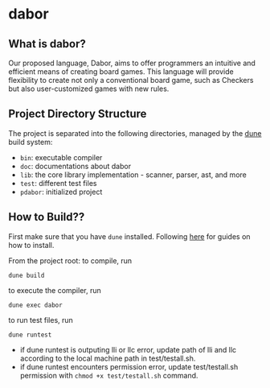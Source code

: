 # dabor

## What is dabor?
Our proposed language, Dabor, aims to offer programmers an intuitive and efficient means of creating board games. This language will provide flexibility to create not only a conventional board game, such as Checkers but also user-customized games with new rules.

## Project Directory Structure
The project is separated into the following directories, managed by the [dune](https://dune.build/) build system:

- `bin`: executable compiler
- `doc`: documentations about dabor
- `lib`: the core library implementation - scanner, parser, ast, and more
- `test`: different test files
- `pdabor`: initialized project

## How to Build??
First make sure that you have `dune` installed. Following [here](https://dune.readthedocs.io/en/stable/quick-start.html#install-dune) for guides on how to install.

From the project root:
 to compile, run
```
dune build
```

to execute the compiler, run
```
dune exec dabor
```

to run test files, run
```
dune runtest
```
- if dune runtest is outputing lli or llc error, update path of lli and llc according to the local machine path in test/testall.sh.
- if dune runtest encounters permission error, update test/testall.sh permission with `chmod +x test/testall.sh` command.
